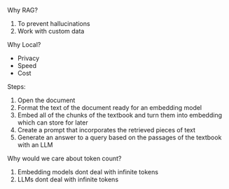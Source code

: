 Why RAG?
1. To prevent hallucinations
2. Work with custom data


Why Local?
- Privacy
- Speed 
- Cost


Steps:
1. Open the document
2. Format the text of the document ready for an embedding model
3. Embed all of the chunks of the textbook and turn them into embedding which can store for later
4. Create a prompt that incorporates the retrieved pieces of text
5. Generate an answer to a query based on the passages of the textbook with an LLM

Why would we care about token count?
1. Embedding models dont deal with infinite tokens
2. LLMs dont deal with infinite tokens
